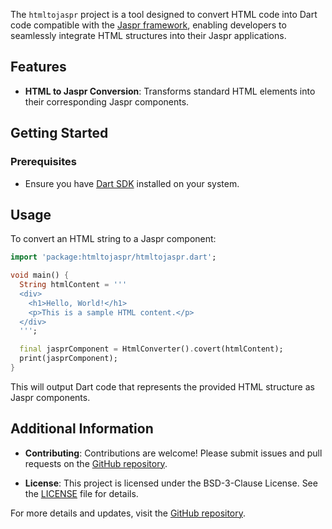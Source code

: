 The `htmltojaspr` project is a tool designed to convert HTML code into Dart code compatible with the [Jaspr framework](https://jaspr.site/), enabling developers to seamlessly integrate HTML structures into their Jaspr applications.

## Features

- **HTML to Jaspr Conversion**: Transforms standard HTML elements into their corresponding Jaspr components.

## Getting Started

### Prerequisites

- Ensure you have [Dart SDK](https://dart.dev/get-dart) installed on your system.


## Usage

To convert an HTML string to a Jaspr component:


```dart
import 'package:htmltojaspr/htmltojaspr.dart';

void main() {
  String htmlContent = '''
  <div>
    <h1>Hello, World!</h1>
    <p>This is a sample HTML content.</p>
  </div>
  ''';

  final jasprComponent = HtmlConverter().covert(htmlContent);
  print(jasprComponent);
}
```


This will output Dart code that represents the provided HTML structure as Jaspr components.

## Additional Information

- **Contributing**: Contributions are welcome! Please submit issues and pull requests on the [GitHub repository](https://github.com/charafau/htmltojaspr).

- **License**: This project is licensed under the BSD-3-Clause License. See the [LICENSE](https://github.com/charafau/htmltojaspr/blob/main/LICENSE) file for details.

For more details and updates, visit the [GitHub repository](https://github.com/charafau/htmltojaspr). 